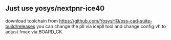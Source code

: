 Just use yosys/nextpnr-ice40
---------------------------

download toolchain from https://github.com/YosysHQ/oss-cad-suite-build/releases
you can change the pll via icepll tool and change config.vh to adjust fmax via BOARD_CK.
